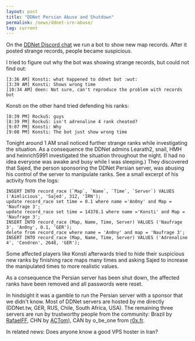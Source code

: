 ```yaml
---
layout: post
title: "DDNet Persian Abuse and Shutdown"
permalink: /news/ddnet-irn-abuse/
tag: current
---
```


On the [DDNet Discord chat](https://ddnet.tw/discord) we run a bot to show new map records. After it posted strange records, people became suspicious.

I tried to figure out why the bot was showing strange records, but could not find out:

    [3:36 AM] Konsti: what happened to ddnet bot :wut:
    [3:39 AM] Konsti: Shows wrong time
    [10:34 AM] deen: Not sure, can't reproduce the problem with records bot

Konsti on the other hand tried defending his ranks:

    [8:39 PM] RockuS: guys
    [8:39 PM] RockuS: isn't adrenaline 4 rank cheated?
    [9:07 PM] Konsti: Why
    [9:08 PM] Konsti: The bot just show wrong time

Tonight around 1 AM snail noticed further strange ranks while investigating the situation. As a consequence the DDNet admins Learath2, snail, HMH and heinrich5991 investigated the situation throughout the night. (I had no idea everyone was awake and busy while I was sleeping.) They discovered that Sajed, the person sponsoring the DDNet Persian server, was abusing his control of the server to manipulate ranks. See a small excerpt of his activity from the logs:

    INSERT INTO record_race (`Map`, `Name`, `Time`, `Server`) VALUES ('Aimlicious', 'Sajed', 312, 'IRN');
    update record_race set time = 0.1 where name ='An0ny' and Map = 'Naufrage 3';
    update record_race set time = 14378.1 where name ='Konsti' and Map = 'Naufrage 3';
    INSERT INTO record_race (Map, Name, Time, Server) VALUES ('Naufrage 3', 'An0ny', 0.1, 'GER');
    delete from record_race where name = 'An0ny' and map = 'Naufrage 3';
    INSERT INTO record_race (Map, Name, Time, Server) VALUES ('Adrenaline 4', 'Cendren', 2648, 'GER');

Some affected players like Konsti afterwards tried to hide their suspicious new ranks by finishing race maps many times and asking Sajed to increase the manipulated times to more realistic values.

As a consequence the Persian server has been shut down, the affected ranks have been removed and all passwords were reset.

In hindsight it was a gamble to run the Persian server with a sponsor that we didn't know. Most of DDNet servers are hosted by me directly (DDNet.tw, GER, RUS, Chile, South Africa, USA). The remaining three servers are run by trustworthy people from the community: Brazil by [RafaelFF](https://github.com/rffontenelle), CHN by [ACTom](https://github.com/ACTom)), CAN by o\_be\_one from [r0x.fr](https://r0x.fr/).

In related news: Does anyone know a good VPS hoster in Iran?
